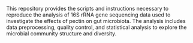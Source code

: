 This repository provides the scripts and instructions necessary to reproduce the analysis of 16S rRNA gene sequencing 
data used to investigate the effects of pectin on gut microbiota. The analysis includes data preprocessing, quality control, 
and statistical analysis to explore the microbial community structure and diversity.
